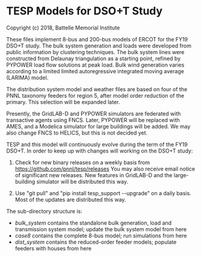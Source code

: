 # TESP Models for DSO+T Study

Copyright (c) 2018, Battelle Memorial Institute

These files implement 8-bus and 200-bus models of ERCOT for the FY19
DSO+T study. The bulk system generation and loads were developed from public
information by clustering techniques. The bulk system lines were constructed
from Delaunay triangulation as a starting point, refined by PYPOWER load
flow solutions at peak load. Bulk wind generation varies according to a
limited limited autoregressive integrated moving average (LARIMA) model.

The distribution system model and weather files are based on four of the 
PNNL taxonomy feeders for region 5, after model order reduction of the primary.
This selection will be expanded later.

Presently, the GridLAB-D and PYPOWER simulators are federated with transactive
agents using FNCS. Later, PYPOWER will be replaced with AMES, and a Modelica
simulator for large buildings will be added. We may also change FNCS to
HELICS, but this is not decided yet.

TESP and this model will continuously evolve during the term of the FY19
DSO+T. In order to keep up with changes will working on the DSO+T study:

1.  Check for new binary releases on a weekly basis from 
https://github.com/pnnl/tesp/releases You may also receive email notice of 
significant new releases.  New features in GridLAB-D and the 
large-building simulator will be distributed this way.  

2. Use "git pull" and "pip install tesp_support --upgrade" on a daily basis.  Most of the updates are distributed this way.  

The sub-directory structure is:

- *bulk_system* contains the standalone bulk generation, load and transmission system model; update the bulk system model from here
- *case8* contains the complete 8-bus model; run simulations from here
- *dist_system* contains the reduced-order feeder models; populate feeders with houses from here

